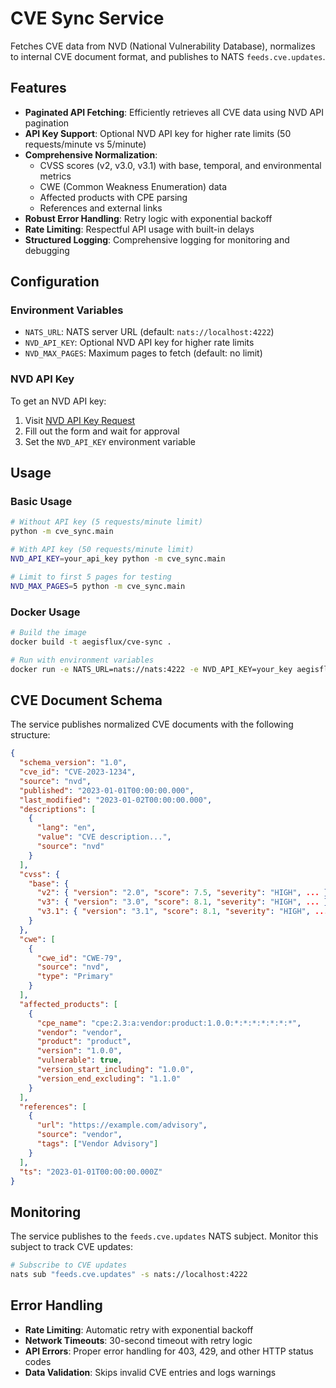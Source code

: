 # CVE Sync Service

Fetches CVE data from NVD (National Vulnerability Database), normalizes to internal CVE document format, and publishes to NATS `feeds.cve.updates`.

## Features

- **Paginated API Fetching**: Efficiently retrieves all CVE data using NVD API pagination
- **API Key Support**: Optional NVD API key for higher rate limits (50 requests/minute vs 5/minute)
- **Comprehensive Normalization**: 
  - CVSS scores (v2, v3.0, v3.1) with base, temporal, and environmental metrics
  - CWE (Common Weakness Enumeration) data
  - Affected products with CPE parsing
  - References and external links
- **Robust Error Handling**: Retry logic with exponential backoff
- **Rate Limiting**: Respectful API usage with built-in delays
- **Structured Logging**: Comprehensive logging for monitoring and debugging

## Configuration

### Environment Variables

- `NATS_URL`: NATS server URL (default: `nats://localhost:4222`)
- `NVD_API_KEY`: Optional NVD API key for higher rate limits
- `NVD_MAX_PAGES`: Maximum pages to fetch (default: no limit)

### NVD API Key

To get an NVD API key:
1. Visit [NVD API Key Request](https://nvd.nist.gov/developers/request-an-api-key)
2. Fill out the form and wait for approval
3. Set the `NVD_API_KEY` environment variable

## Usage

### Basic Usage
```bash
# Without API key (5 requests/minute limit)
python -m cve_sync.main

# With API key (50 requests/minute limit)
NVD_API_KEY=your_api_key python -m cve_sync.main

# Limit to first 5 pages for testing
NVD_MAX_PAGES=5 python -m cve_sync.main
```

### Docker Usage
```bash
# Build the image
docker build -t aegisflux/cve-sync .

# Run with environment variables
docker run -e NATS_URL=nats://nats:4222 -e NVD_API_KEY=your_key aegisflux/cve-sync
```

## CVE Document Schema

The service publishes normalized CVE documents with the following structure:

```json
{
  "schema_version": "1.0",
  "cve_id": "CVE-2023-1234",
  "source": "nvd",
  "published": "2023-01-01T00:00:00.000",
  "last_modified": "2023-01-02T00:00:00.000",
  "descriptions": [
    {
      "lang": "en",
      "value": "CVE description...",
      "source": "nvd"
    }
  ],
  "cvss": {
    "base": {
      "v2": { "version": "2.0", "score": 7.5, "severity": "HIGH", ... },
      "v3": { "version": "3.0", "score": 8.1, "severity": "HIGH", ... },
      "v3.1": { "version": "3.1", "score": 8.1, "severity": "HIGH", ... }
    }
  },
  "cwe": [
    {
      "cwe_id": "CWE-79",
      "source": "nvd",
      "type": "Primary"
    }
  ],
  "affected_products": [
    {
      "cpe_name": "cpe:2.3:a:vendor:product:1.0.0:*:*:*:*:*:*:*",
      "vendor": "vendor",
      "product": "product",
      "version": "1.0.0",
      "vulnerable": true,
      "version_start_including": "1.0.0",
      "version_end_excluding": "1.1.0"
    }
  ],
  "references": [
    {
      "url": "https://example.com/advisory",
      "source": "vendor",
      "tags": ["Vendor Advisory"]
    }
  ],
  "ts": "2023-01-01T00:00:00.000Z"
}
```

## Monitoring

The service publishes to the `feeds.cve.updates` NATS subject. Monitor this subject to track CVE updates:

```bash
# Subscribe to CVE updates
nats sub "feeds.cve.updates" -s nats://localhost:4222
```

## Error Handling

- **Rate Limiting**: Automatic retry with exponential backoff
- **Network Timeouts**: 30-second timeout with retry logic
- **API Errors**: Proper error handling for 403, 429, and other HTTP status codes
- **Data Validation**: Skips invalid CVE entries and logs warnings

